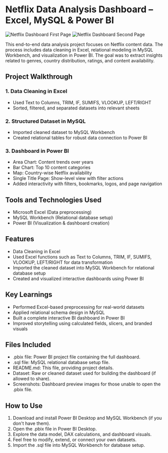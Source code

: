 # Netflix Data Analysis Dashboard – Excel, MySQL & Power BI
![Netflix Dashboard First Page](https://github.com/user-attachments/assets/b691466d-ec02-4b36-8a0b-80f8388a339d)
![Netflix Dashboard Second Page](https://github.com/user-attachments/assets/5f837e44-690b-4be9-9b79-440c01b1b83b)

This end-to-end data analysis project focuses on Netflix content data. The process includes data cleaning in Excel, relational modeling in MySQL Workbench, and visualization in Power BI. The goal was to extract insights related to genres, country distribution, ratings, and content availability.

## Project Walkthrough

### 1. Data Cleaning in Excel
- Used Text to Columns, TRIM, IF, SUMIFS, VLOOKUP, LEFT/RIGHT
- Sorted, filtered, and separated datasets into relevant sheets

### 2. Structured Dataset in MySQL
- Imported cleaned dataset to MySQL Workbench
- Created relational tables for robust data connection to Power BI

### 3. Dashboard in Power BI
- Area Chart: Content trends over years
- Bar Chart: Top 10 content categories
- Map: Country-wise Netflix availability
- Single Title Page: Show-level view with filter actions
- Added interactivity with filters, bookmarks, logos, and page navigation

## Tools and Technologies Used

- Microsoft Excel (Data preprocessing)
- MySQL Workbench (Relational database setup)
- Power BI (Visualization & dashboard creation)

## Features

- Data Cleaning in Excel
- Used Excel functions such as Text to Columns, TRIM, IF, SUMIFS, VLOOKUP, LEFT/RIGHT for data transformation
- Imported the cleaned dataset into MySQL Workbench for relational database setup
- Created and visualized interactive dashboards using Power BI

## Key Learnings

- Performed Excel-based preprocessing for real-world datasets
- Applied relational schema design in MySQL
- Built a complete interactive BI dashboard in Power BI
- Improved storytelling using calculated fields, slicers, and branded visuals

## Files Included

- .pbix file: Power BI project file containing the full dashboard.
- .sql file: MySQL relational database setup file.
- README.md: This file, providing project details.
- Dataset: Raw or cleaned dataset used for building the dashboard (if allowed to share).
- Screenshots: Dashboard preview images for those unable to open the .pbix file.

## How to Use

1. Download and install Power BI Desktop and MySQL Workbench (if you don't have them).
2. Open the .pbix file in Power BI Desktop.
3. Explore the data model, DAX calculations, and dashboard visuals.
4. Feel free to modify, extend, or connect your own datasets.
5. Import the .sql file into MySQL Workbench for database setup.
